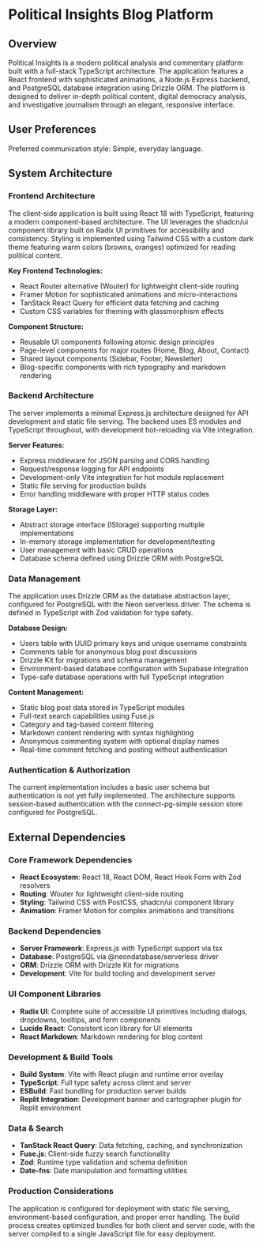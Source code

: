 # Political Insights Blog Platform

## Overview

Political Insights is a modern political analysis and commentary platform built with a full-stack TypeScript architecture. The application features a React frontend with sophisticated animations, a Node.js Express backend, and PostgreSQL database integration using Drizzle ORM. The platform is designed to deliver in-depth political content, digital democracy analysis, and investigative journalism through an elegant, responsive interface.

## User Preferences

Preferred communication style: Simple, everyday language.

## System Architecture

### Frontend Architecture
The client-side application is built using React 18 with TypeScript, featuring a modern component-based architecture. The UI leverages the shadcn/ui component library built on Radix UI primitives for accessibility and consistency. Styling is implemented using Tailwind CSS with a custom dark theme featuring warm colors (browns, oranges) optimized for reading political content.

**Key Frontend Technologies:**
- React Router alternative (Wouter) for lightweight client-side routing
- Framer Motion for sophisticated animations and micro-interactions
- TanStack React Query for efficient data fetching and caching
- Custom CSS variables for theming with glassmorphism effects

**Component Structure:**
- Reusable UI components following atomic design principles
- Page-level components for major routes (Home, Blog, About, Contact)
- Shared layout components (Sidebar, Footer, Newsletter)
- Blog-specific components with rich typography and markdown rendering

### Backend Architecture
The server implements a minimal Express.js architecture designed for API development and static file serving. The backend uses ES modules and TypeScript throughout, with development hot-reloading via Vite integration.

**Server Features:**
- Express middleware for JSON parsing and CORS handling
- Request/response logging for API endpoints
- Development-only Vite integration for hot module replacement
- Static file serving for production builds
- Error handling middleware with proper HTTP status codes

**Storage Layer:**
- Abstract storage interface (IStorage) supporting multiple implementations
- In-memory storage implementation for development/testing
- User management with basic CRUD operations
- Database schema defined using Drizzle ORM with PostgreSQL

### Data Management
The application uses Drizzle ORM as the database abstraction layer, configured for PostgreSQL with the Neon serverless driver. The schema is defined in TypeScript with Zod validation for type safety.

**Database Design:**
- Users table with UUID primary keys and unique username constraints
- Comments table for anonymous blog post discussions
- Drizzle Kit for migrations and schema management
- Environment-based database configuration with Supabase integration
- Type-safe database operations with full TypeScript integration

**Content Management:**
- Static blog post data stored in TypeScript modules
- Full-text search capabilities using Fuse.js
- Category and tag-based content filtering
- Markdown content rendering with syntax highlighting
- Anonymous commenting system with optional display names
- Real-time comment fetching and posting without authentication

### Authentication & Authorization
The current implementation includes a basic user schema but authentication is not yet fully implemented. The architecture supports session-based authentication with the connect-pg-simple session store configured for PostgreSQL.

## External Dependencies

### Core Framework Dependencies
- **React Ecosystem**: React 18, React DOM, React Hook Form with Zod resolvers
- **Routing**: Wouter for lightweight client-side routing
- **Styling**: Tailwind CSS with PostCSS, shadcn/ui component library
- **Animation**: Framer Motion for complex animations and transitions

### Backend Dependencies
- **Server Framework**: Express.js with TypeScript support via tsx
- **Database**: PostgreSQL via @neondatabase/serverless driver
- **ORM**: Drizzle ORM with Drizzle Kit for migrations
- **Development**: Vite for build tooling and development server

### UI Component Libraries
- **Radix UI**: Complete suite of accessible UI primitives including dialogs, dropdowns, tooltips, and form components
- **Lucide React**: Consistent icon library for UI elements
- **React Markdown**: Markdown rendering for blog content

### Development & Build Tools
- **Build System**: Vite with React plugin and runtime error overlay
- **TypeScript**: Full type safety across client and server
- **ESBuild**: Fast bundling for production server builds
- **Replit Integration**: Development banner and cartographer plugin for Replit environment

### Data & Search
- **TanStack React Query**: Data fetching, caching, and synchronization
- **Fuse.js**: Client-side fuzzy search functionality
- **Zod**: Runtime type validation and schema definition
- **Date-fns**: Date manipulation and formatting utilities

### Production Considerations
The application is configured for deployment with static file serving, environment-based configuration, and proper error handling. The build process creates optimized bundles for both client and server code, with the server compiled to a single JavaScript file for easy deployment.